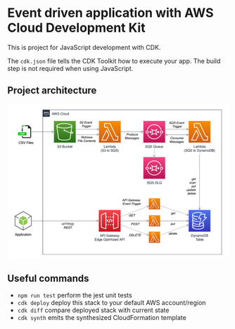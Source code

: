 # Event driven application with AWS Cloud Development Kit

This is project for JavaScript development with CDK.

The `cdk.json` file tells the CDK Toolkit how to execute your app. The build step is not required when using JavaScript.

## Project architecture

![struct](https://github.com/rgederin/event-driven-aws-cdk-app-monorepo/blob/master/img/sls-arch.png)

## Useful commands

 * `npm run test`         perform the jest unit tests
 * `cdk deploy`           deploy this stack to your default AWS account/region
 * `cdk diff`             compare deployed stack with current state
 * `cdk synth`            emits the synthesized CloudFormation template
